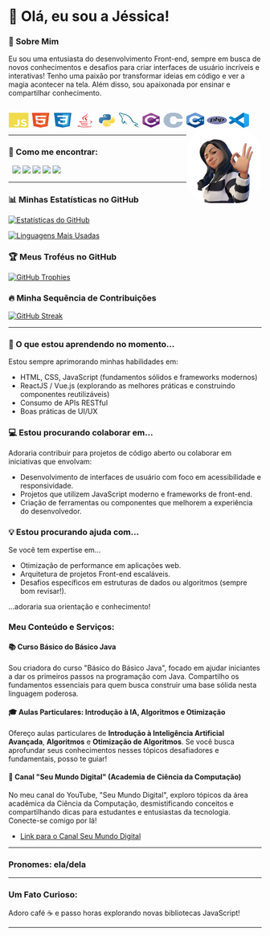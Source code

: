 # 👋 Olá, eu sou a Jéssica!

### 🚀 Sobre Mim

Eu sou uma entusiasta do desenvolvimento Front-end, sempre em busca de novos conhecimentos e desafios para criar interfaces de usuário incríveis e interativas! Tenho uma paixão por transformar ideias em código e ver a magia acontecer na tela. Além disso, sou apaixonada por ensinar e compartilhar conhecimento.

<div style="display: inline_block"><br>
<img align="center" alt="Jessica-Js" height="30" width="40" src="https://raw.githubusercontent.com/devicons/devicon/master/icons/javascript/javascript-plain.svg">
<img align="center" alt="Jessica-Html" height="30" width="40" src="https://raw.githubusercontent.com/devicons/devicon/master/icons/html5/html5-original.svg">
<img align="center" alt="Jessica-Css" height="30" width="40" src="https://raw.githubusercontent.com/devicons/devicon/master/icons/css3/css3-original.svg">
<img align="center" alt="Jessica-Java" height="30" width="40" src="https://raw.githubusercontent.com/devicons/devicon/master/icons/java/java-plain.svg">
<img align="center" alt="Jessica-Python" height="30" width="40" src="https://raw.githubusercontent.com/devicons/devicon/master/icons/python/python-original.svg">
<img align="center" alt="Jessica-Sql" height="30" width="40" src="https://raw.githubusercontent.com/devicons/devicon/master/icons/mysql/mysql-original.svg"> 
<img align="center" alt="Jessica-Csharp" height="30" width="40" src="https://raw.githubusercontent.com/devicons/devicon/master/icons/csharp/csharp-original.svg">
<img align="center" alt="Jessica-C" height="30" width="40" src="https://raw.githubusercontent.com/devicons/devicon/master/icons/c/c-original.svg">
<img align="center" alt="Jessica-Cplusplus" height="30" width="40" src="https://raw.githubusercontent.com/devicons/devicon/master/icons/cplusplus/cplusplus-original.svg">
<img align="center" alt="Jessica-Php" height="30" width="40" src="https://raw.githubusercontent.com/devicons/devicon/master/icons/php/php-original.svg">
<img align="center" alt="Jessica-VSCode" height="30" width="40" src="https://raw.githubusercontent.com/devicons/devicon/master/icons/vscode/vscode-original.svg">
<img align="right" alt="Avatar da Jéssica fazendo ok" height="150" style="border-radius:50px;" src="https://raw.githubusercontent.com/jessicafram/jessicafram/9bd55d05d72191b92ccbfca28a608f2a0936a0c7/avatar%20github.webp">
</div>

---

### 💬 Como me encontrar:

<div> 
<a href="https://www.youtube.com/@seumundodigital2075" target="_blank"><img src="https://img.shields.io/badge/YouTube-FF0000?style=for-the-badge&logo=youtube&logoColor=white" target="_blank"></a>
<a href="https://instagram.com/insights_da_je" target="_blank"><img src="https://img.shields.io/badge/-Instagram-%23E4405F?style=for-the-badge&logo=instagram&logoColor=white" target="_blank"></a>
<a href="https://wa.me/5521992064288" target="_blank"><img src="https://img.shields.io/badge/WhatsApp-25D366?style=for-the-badge&logo=whatsapp&logoColor=white" target="_blank"></a>
<a href = "mailto:jessicafranca1981@gmail.com"><img src="https://img.shields.io/badge/-Gmail-%23333?style=for-the-badge&logo=gmail&logoColor=white" target="_blank"></a>
<a href="https://www.linkedin.com/in/jessica-frança-smd" target="_blank"><img src="https://img.shields.io/badge/-LinkedIn-%230077B5?style=for-the-badge&logo=linkedin&logoColor=white" target="_blank"></a> 
</div>

---

### 📊 Minhas Estatísticas no GitHub

[![Estatísticas do GitHub](https://github-readme-stats.vercel.app/api?username=jessicafram&show_icons=true&theme=dracula&include_all_commits=true&count_private=true)](https://github.com/jessicafram)

[![Linguagens Mais Usadas](https://github-readme-stats.vercel.app/api/top-langs/?username=jessicafram&layout=compact&theme=dracula)](https://github.com/jessicafram)

### 🏆 Meus Troféus no GitHub

[![GitHub Trophies](https://github-profile-trophy.vercel.app/?username=jessicafram&theme=dracula&no-frame=true&no-bg=true)](https://github.com/jessicafram)

### 🔥 Minha Sequência de Contribuições

[![GitHub Streak](https://github-readme-streak-stats.herokuapp.com/?user=jessicafram&theme=dracula&hide_border=true&date_format=M%20D%5B%2C%20YY%5D)](https://git.io/streak-stats)

---

### 🌱 O que estou aprendendo no momento...

Estou sempre aprimorando minhas habilidades em:
* HTML, CSS, JavaScript (fundamentos sólidos e frameworks modernos)
* ReactJS / Vue.js (explorando as melhores práticas e construindo componentes reutilizáveis)
* Consumo de APIs RESTful
* Boas práticas de UI/UX

### 💻 Estou procurando colaborar em...

Adoraria contribuir para projetos de código aberto ou colaborar em iniciativas que envolvam:
* Desenvolvimento de interfaces de usuário com foco em acessibilidade e responsividade.
* Projetos que utilizem JavaScript moderno e frameworks de front-end.
* Criação de ferramentas ou componentes que melhorem a experiência do desenvolvedor.

### 💡 Estou procurando ajuda com...

Se você tem expertise em...
* Otimização de performance em aplicações web.
* Arquitetura de projetos Front-end escaláveis.
* Desafios específicos em estruturas de dados ou algoritmos (sempre bom revisar!).

...adoraria sua orientação e conhecimento!

### Meu Conteúdo e Serviços:

#### 📚 Curso Básico do Básico Java
Sou criadora do curso "Básico do Básico Java", focado em ajudar iniciantes a dar os primeiros passos na programação com Java. Compartilho os fundamentos essenciais para quem busca construir uma base sólida nesta linguagem poderosa.

#### 🎓 Aulas Particulares: Introdução à IA, Algoritmos e Otimização
Ofereço aulas particulares de **Introdução à Inteligência Artificial Avançada**, **Algoritmos** e **Otimização de Algoritmos**. Se você busca aprofundar seus conhecimentos nesses tópicos desafiadores e fundamentais, posso te guiar!

#### 🎥 Canal "Seu Mundo Digital" (Academia de Ciência da Computação)
No meu canal do YouTube, "Seu Mundo Digital", exploro tópicos da área acadêmica da Ciência da Computação, desmistificando conceitos e compartilhando dicas para estudantes e entusiastas da tecnologia. Conecte-se comigo por lá!
* [Link para o Canal Seu Mundo Digital](https://www.youtube.com/@seumundodigital2075) 

---

### Pronomes: ela/dela

---

### Um Fato Curioso:

Adoro café ☕ e passo horas explorando novas bibliotecas JavaScript!

---
